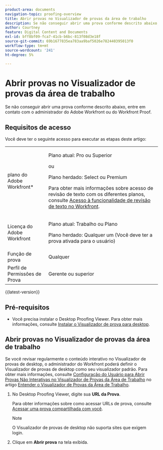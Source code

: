 ```yaml
---
product-area: documents
navigation-topic: proofing-overview
title: Abrir provas no Visualizador de provas da área de trabalho
description: Se não conseguir abrir uma prova conforme descrito abaixo, entre em contato com o administrador do Adobe Workfront ou do Workfront Proof.
author: Courtney
feature: Digital Content and Documents
exl-id: bff8bf09-fca7-41cb-b6bc-813f08d3e18f
source-git-commit: 69b1677835ea783aa9baf5026e782440395013f0
workflow-type: tm+mt
source-wordcount: '241'
ht-degree: 5%

---
```


# Abrir provas no Visualizador de provas da área de trabalho

Se não conseguir abrir uma prova conforme descrito abaixo, entre em contato com o administrador do Adobe Workfront ou do Workfront Proof.

## Requisitos de acesso

Você deve ter o seguinte acesso para executar as etapas deste artigo:

<table style="table-layout:auto"> 
 <col> 
 <col> 
 <tbody> 
  <tr> 
   <td role="rowheader">plano do Adobe Workfront*</td> 
   <td> <p>Plano atual: Pro ou Superior</p> <p>ou</p> <p>Plano herdado: Select ou Premium</p> <p>Para obter mais informações sobre acesso de revisão de texto com os diferentes planos, consulte <a href="/help/quicksilver/administration-and-setup/manage-workfront/configure-proofing/access-to-proofing-functionality.md" class="MCXref xref">Acesso à funcionalidade de revisão de texto no Workfront</a>.</p> </td> 
  </tr> 
  <tr> 
   <td role="rowheader">Licença do Adobe Workfront</td> 
   <td> <p>Plano atual: Trabalho ou Plano</p> <p>Plano herdado: Qualquer um (Você deve ter a prova ativada para o usuário)</p> </td> 
  </tr> 
  <tr> 
   <td role="rowheader">Função de prova</td> 
   <td>Qualquer</td> 
  </tr> 
  <tr> 
   <td role="rowheader">Perfil de Permissões de Prova </td> 
   <td>Gerente ou superior</td> 
  </tr> 
 </tbody> 
</table>

{{latest-version}}

## Pré-requisitos

* Você precisa instalar o Desktop Proofing Viewer. Para obter mais informações, consulte [Instalar o Visualizador de prova para desktop](../../../review-and-approve-work/proofing/use-the-desktop-proofing-viewer/installing-desktop-proofing-viewer.md).

## Abrir provas no Visualizador de provas da área de trabalho

Se você revisar regularmente o conteúdo interativo no Visualizador de provas de desktop, o administrador do Workfront poderá definir o Visualizador de provas de desktop como seu visualizador padrão. Para obter mais informações, consulte [Configuração do Usuário para Abrir Provas Não Interativas no Visualizador de Provas da Área de Trabalho](../../../workfront-proof/wp-work-proofsfiles/review-proofs-dpv/destop-proofing-viewer.md#user-setting-for-launching-non-interactive-proofs) no artigo [Entender o Visualizador de Provas da Área de Trabalho](../../../workfront-proof/wp-work-proofsfiles/review-proofs-dpv/destop-proofing-viewer.md).

1. No Desktop Proofing Viewer, digite sua **URL da Prova**.

   Para obter informações sobre como acessar URLs de prova, consulte [Acessar uma prova compartilhada com você](../../../workfront-proof/wp-work-proofsfiles/share-proofs-and-files/access-proofs-shared-with-you.md).

   >[!NOTE]
   >
   >O Visualizador de provas de desktop não suporta sites que exigem login.

1. Clique em **Abrir prova** na tela exibida. 

 

 
